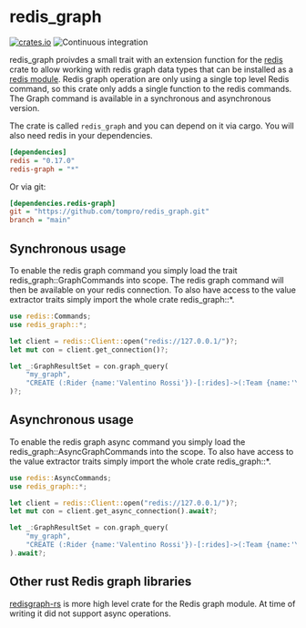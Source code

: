# redis_graph

[![crates.io](https://img.shields.io/badge/crates.io-v0.1.0-orange)](https://crates.io/crates/redis_graph)
![Continuous integration](https://github.com/tompro/redis_graph/workflows/Continuous%20integration/badge.svg)

redis_graph proivdes a small trait with an extension function for the
[redis](https://docs.rs/redis/) crate to allow working with redis graph 
data types that can be installed as a [redis module](https://oss.redislabs.com/redisgraph). 
Redis graph operation are only using a single top level Redis command, so 
this crate only adds a single function to the redis commands.
The Graph command is available in a synchronous and asynchronous version.

The crate is called `redis_graph` and you can depend on it via cargo. You will
also need redis in your dependencies.

```ini
[dependencies]
redis = "0.17.0"
redis-graph = "*"
```

Or via git:

```ini
[dependencies.redis-graph]
git = "https://github.com/tompro/redis_graph.git"
branch = "main"
```


## Synchronous usage

To enable the redis graph command you simply load the trait
redis_graph::GraphCommands into scope. The redis graph
command will then be available on your redis connection.
To also have access to the value extractor traits simply import 
the whole crate redis_graph::*.

 
```rust
use redis::Commands;
use redis_graph::*;

let client = redis::Client::open("redis://127.0.0.1/")?;
let mut con = client.get_connection()?;

let _:GraphResultSet = con.graph_query(
    "my_graph", 
    "CREATE (:Rider {name:'Valentino Rossi'})-[:rides]->(:Team {name:'Yamaha'})"
)?;
```


## Asynchronous usage

To enable the redis graph async command you simply load the
redis_graph::AsyncGraphCommands into the scope. To also have access 
to the value extractor traits simply import the whole crate redis_graph::*.

```rust
use redis::AsyncCommands;
use redis_graph::*;

let client = redis::Client::open("redis://127.0.0.1/")?;
let mut con = client.get_async_connection().await?;

let _:GraphResultSet = con.graph_query(
    "my_graph", 
    "CREATE (:Rider {name:'Valentino Rossi'})-[:rides]->(:Team {name:'Yamaha'})"
).await?;
```

## Other rust Redis graph libraries

[redisgraph-rs](https://github.com/malte-v/redisgraph-rs) is more high level crate 
for the Redis graph module. At time of writing it did not support async operations. 

